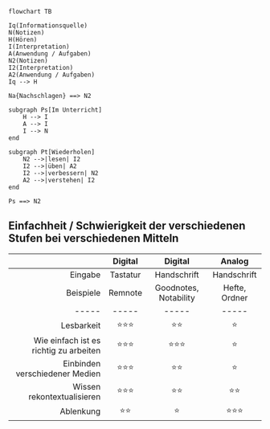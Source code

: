 ```mermaid
flowchart TB

Iq(Informationsquelle)
N(Notizen)
H(Hören)
I(Interpretation)
A(Anwendung / Aufgaben)
N2(Notizen)
I2(Interpretation)
A2(Anwendung / Aufgaben)
Iq --> H

Na{Nachschlagen} ==> N2

subgraph Ps[Im Unterricht]
	H --> I
	A --> I
	I --> N
end

subgraph Pt[Wiederholen]
	N2 -->|lesen| I2
	I2 -->|üben| A2
	I2 -->|verbessern| N2
	A2 -->|verstehen| I2
end

Ps ==> N2
```

## Einfachheit / Schwierigkeit der verschiedenen Stufen bei verschiedenen Mitteln

|                                        | Digital  |        Digital        |    Analog     |
| --------------------------------------:|:--------:|:---------------------:|:-------------:|
|                                Eingabe | Tastatur |      Handschrift      |  Handschrift  |
|                              Beispiele | Remnote  | Goodnotes, Notability | Hefte, Ordner |
|                                  ----- |  -----   |         -----         |     -----     |
|                             Lesbarkeit |  ⭐⭐⭐  |         ⭐⭐          |      ⭐       |
| Wie einfach ist es richtig zu arbeiten |  ⭐⭐⭐  |        ⭐⭐⭐         |      ⭐       |
|         Einbinden verschiedener Medien |  ⭐⭐⭐  |         ⭐⭐          |      ⭐       |
|             Wissen rekontextualisieren |  ⭐⭐⭐  |         ⭐⭐          |     ⭐⭐      |
|                              Ablenkung |    ⭐⭐    |          ⭐          |⭐⭐⭐               |
